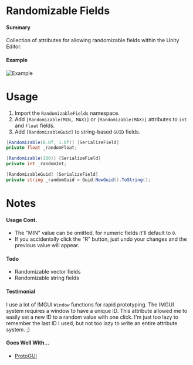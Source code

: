 # Randomizable Fields
#### Summary
Collection of attributes for allowing randomizable fields within the Unity Editor.

#### Example
![Example](https://i.imgur.com/rGrWbsc.gif)

# Usage
1. Import the `RandomizableFields` namespace. 
2. Add `[Randomizable(MIN, MAX)]` or `[Randomizable(MAX)]` attributes to `int` and `float` fields.
3. Add `[RandomizableGuid]` to string-based `GUID` fields.
```c#
[Randomizable(0.0f, 1.0f)] [SerializeField] 
private float _randomFloat; 

[Randomizable(100)] [SerializeField] 
private int _randomInt;

[RandomizableGuid] [SerializeField] 
private string _randomGuid = Guid.NewGuid().ToString();
```

# Notes
#### Usage Cont. 
- The "MIN" value can be omitted, for numeric fields it'll default to `0`. 
- If you accidentally click the "R" button, just undo your changes and the previous value will appear.

#### Todo
- Randomizable vector fields
- Randomizable string fields

#### Testimonial
I use a lot of IMGUI `Window` functions for rapid prototyping. The IMGUI system requires a window to have a unique ID. This attribute allowed me to easily set a new ID to a random value with one click. I'm just too lazy to remember the last ID I used, but not too lazy to write an entire attribute system. ;)

#### Goes Well With...
- [ProtoGUI](https://github.com/austephner/ProtoGUI)